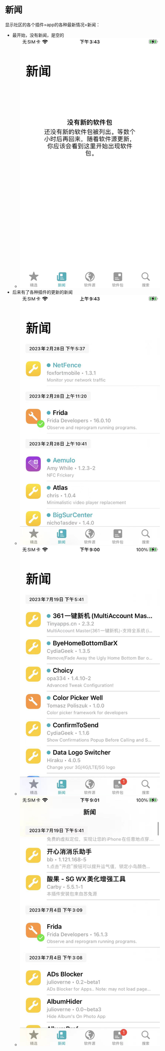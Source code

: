 # 新闻

显示社区的各个插件=app的各种最新情况=新闻：

* 最开始，没有新闻，是空的
  * ![sileo_news_empty](../../assets/img/sileo_news_empty.png)
* 后来有了各种插件的更新的新闻
  * ![sileo_news_more](../../assets/img/sileo_news_more.png)
  * ![sileo_ui_news_latest](../../assets/img/sileo_ui_news_latest.jpg)
  * ![sileo_ui_news_middle](../../assets/img/sileo_ui_news_middle.jpg)
